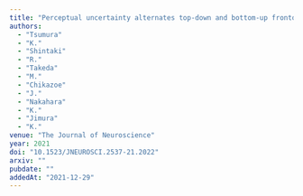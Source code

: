 ```yaml
---
title: "Perceptual uncertainty alternates top-down and bottom-up fronto-temporal network signaling during response inhibition"
authors:
  - "Tsumura"
  - "K."
  - "Shintaki"
  - "R."
  - "Takeda"
  - "M."
  - "Chikazoe"
  - "J."
  - "Nakahara"
  - "K."
  - "Jimura"
  - "K."
venue: "The Journal of Neuroscience"
year: 2021
doi: "10.1523/JNEUROSCI.2537-21.2022"
arxiv: ""
pubdate: ""
addedAt: "2021-12-29"
---
```

